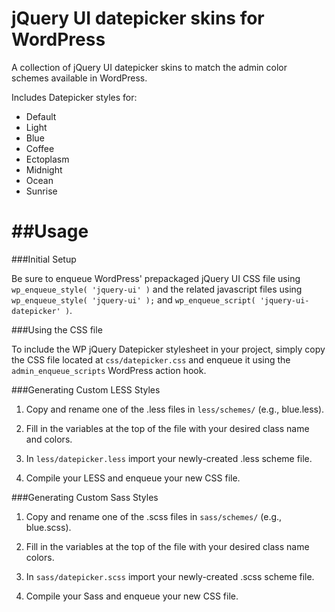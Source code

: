 jQuery UI datepicker skins for WordPress
=============================

A collection of jQuery UI datepicker skins to match the admin color schemes available in WordPress.

Includes Datepicker styles for:
* Default
* Light
* Blue
* Coffee
* Ectoplasm
* Midnight
* Ocean
* Sunrise


##Usage
=============================

###Initial Setup

Be sure to enqueue WordPress' prepackaged jQuery UI CSS file using ````wp_enqueue_style( 'jquery-ui' )```` and the related javascript files using ````wp_enqueue_style( 'jquery-ui' );```` and ````wp_enqueue_script( 'jquery-ui-datepicker' )````.

###Using the CSS file

To include the WP jQuery Datepicker stylesheet in your project, simply copy the CSS file located at ````css/datepicker.css```` and enqueue it using the ````admin_enqueue_scripts```` WordPress action hook.

###Generating Custom LESS Styles

1.  Copy and rename one of the  .less files in ````less/schemes/```` (e.g., blue.less).

2.  Fill in the variables at the top of the file with your desired class name and colors.

3.  In ````less/datepicker.less```` import your newly-created .less scheme file.

4.  Compile your LESS and enqueue your new CSS file.

###Generating Custom Sass Styles

1.  Copy and rename one of the  .scss files in ````sass/schemes/```` (e.g., blue.scss).

2.  Fill in the variables at the top of the file with your desired class name colors.

3.  In ````sass/datepicker.scss```` import your newly-created .scss scheme file.

4.  Compile your Sass and enqueue your new CSS file.





